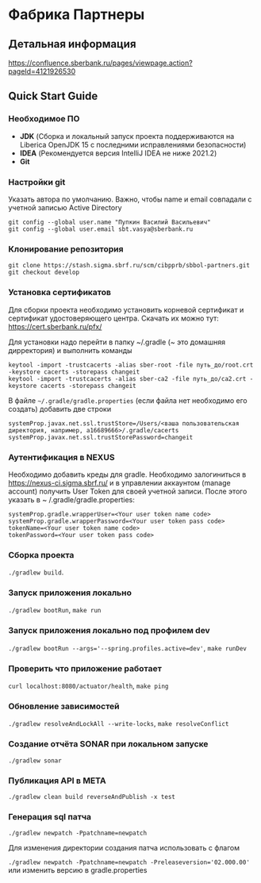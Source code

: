 Фабрика Партнеры
======

## Детальная информация

https://confluence.sberbank.ru/pages/viewpage.action?pageId=4121926530

## Quick Start Guide

### Необходимое ПО

- **JDK** (Сборка и локальный запуск проекта поддерживаются на Liberica OpenJDK 15 с последними исправлениями
  безопасности)
- **IDEA** (Рекомендуется версия IntelliJ IDEA не ниже 2021.2)
- **Git**

### Настройки git

Указать автора по умолчанию. Важно, чтобы name и email совпадали с учетной записью Active Directory

```
git config --global user.name "Пупкин Василий Васильевич"
git config --global user.email sbt.vasya@sberbank.ru
```

### Клонирование репозитория

```
git clone https://stash.sigma.sbrf.ru/scm/cibpprb/sbbol-partners.git
git checkout develop
```

### Установка сертификатов

Для сборки проекта необходимо установить корневой сертификат и сертификат удостоверяющего центра. Скачать их можно
тут: https://cert.sberbank.ru/pfx/

Для установки надо перейти в папку ~/.gradle (~ это домашняя дирректория) и выполнить команды

```
keytool -import -trustcacerts -alias sber-root -file путь_до/root.crt -keystore cacerts -storepass changeit
keytool -import -trustcacerts -alias sber-ca2 -file путь_до/ca2.crt -keystore cacerts -storepass changeit
```

В файле `~/.gradle/gradle.properties` (если файла нет необходимо его создать) добавить две строки

```
systemProp.javax.net.ssl.trustStore=/Users/<ваша пользовательская директория, например, a16689666>/.gradle/cacerts
systemProp.javax.net.ssl.trustStorePassword=changeit
```

### Аутентификация в NEXUS

Необходимо добавить креды для gradle. Необходимо залогиниться в https://nexus-ci.sigma.sbrf.ru/ и в управлении
аккаунтом (manage account) получить User Token для своей учетной записи. После этого указать в ~
/.gradle/gradle.properties:

```
systemProp.gradle.wrapperUser=<Your user token name code>
systemProp.gradle.wrapperPassword=<Your user token pass code>
tokenName=<Your user token name code>
tokenPassword=<Your user token pass code>
```

### Сборка проекта

`./gradlew build`.

### Запуск приложения локально

`./gradlew bootRun`, `make run`

### Запуск приложения локально под профилем dev

`./gradlew bootRun --args='--spring.profiles.active=dev'`, `make runDev`

### Проверить что приложение работает

`curl localhost:8080/actuator/health`, `make ping`

### Обновление зависимостей

`./gradlew resolveAndLockAll --write-locks`, `make resolveConflict`

### Создание отчёта SONAR при локальном запуске

`./gradlew sonar`

### Публикация API в META

`./gradlew clean build reverseAndPublish -x test`

### Генерация sql патча

`./gradlew newpatch -Ppatchname=newpatch`

Для изменения директории создания патча использовать с флагом

`./gradlew newpatch -Ppatchname=newpatch -Preleaseversion='02.000.00'` или изменить версию в gradle.properties
